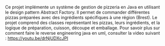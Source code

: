 Ce projet implémente un système de gestion de pizzeria en Java en utilisant le design pattern Abstract Factory.
Il permet de commander différentes pizzas préparées avec des ingrédients spécifiques à une région (Brest). 
Le projet comprend des classes représentant les pizzas, leurs ingrédients, et la logique de préparation, cuisson, 
découpe et emballage.
Pour savoir plus sur comment faire le reverse engineering java en uml, consulter la video suivant : 
https://youtu.be/drNjUDXcJPI
